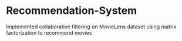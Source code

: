 # Recommendation-System
Implemented collaborative filtering on MovieLens dataset using matrix factorization to recommend movies
